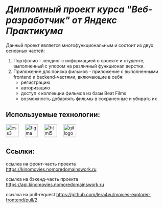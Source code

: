 # *Дипломный проект курса "Веб-разработчик" от Яндекс Практикума*

Данный проект является многофункциональным и состоит из двух основных частей:

 1. Портфолио - лендинг с информацией о проекте и студенте, выполненный
    с упором на различный функционал верстки.
 2. Приложение для поиска фильмов - приложение с выполненными frontend  и backend-частями, включающие в себя:
	 - регистрацию 	 
	 - авторизацию
	 - доступ к коллекции фильмов из базы Beat Films
	 - возможность добавлять фильмы в сохраненные и убирать их

## Используемые технологии:

<div align="left">
  <img src="https://cdn.jsdelivr.net/gh/devicons/devicon/icons/css3/css3-original.svg" height="40" alt="css3 logo"  />
  <img width="12" />
  <img src="https://cdn.jsdelivr.net/gh/devicons/devicon/icons/figma/figma-original.svg" height="40" alt="figma logo"  />
  <img width="12" />
  <img src="https://cdn.jsdelivr.net/gh/devicons/devicon/icons/html5/html5-original.svg" height="40" alt="html5 logo"  />
  <img width="12" />
  <img src="https://cdn.jsdelivr.net/gh/devicons/devicon/icons/git/git-original.svg" height="40" alt="git logo"  />
</div>

## Ссылки:

ссылка на фронт-часть проекта https://kinomovies.nomoredomainswork.ru

ссылка на бэкенд-часть проекта https://api.kinomovies.nomoredomainswork.ru

ссылка на pull-request https://github.com/lera4yu/movies-explorer-frontend/pull/2
